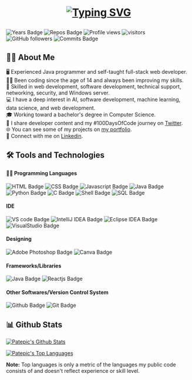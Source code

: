 <h1 align="center"> 

[![Typing SVG](https://readme-typing-svg.herokuapp.com?size=36&lines=Hey+There;I'm+Patrick)](https://git.io/typing-svg)
  
</h1>


![Years Badge](https://badges.pufler.dev/years/Patepic?&style=flat&color=black&labelColor=purple) ![Repos Badge](https://badges.pufler.dev/repos/Patepic?&style=flat&color=black&labelColor=indigo) ![Profile views](https://gpvc.arturio.dev/Patepic) ![visitors](https://visitor-badge-reloaded.herokuapp.com/badge?page_id=Patepic&lcolor=red&color=black) ![GitHub followers](https://img.shields.io/github/followers/Patepic?label=Followers&style=flat&color=black&labelColor=blue) ![Commits Badge](https://badges.pufler.dev/commits/yearly/Patepic?&style=flat&color=black&labelColor=magenta)

## 🙋‍♂️ About Me

<p>
  🖥 Experienced Java programmer and self-taught full-stack web developer.<br/>
  👨‍💻 Been coding since the age of 14 and always been improving my skills.<br/>
  📱 Skilled in web development, software development, technical support, networking, security, and Windows server.<br/>
  💻 I have a deep interest in AI, software development, machine learning, data science, and web development.<br/>
  🎓 Working toward a bachelor's degree in Computer Science.<br/>
  🤖 I share developer content and my #100DaysOfCode journey on <a href="https://twitter.com/PatricksCode">Twitter</a>.<br/>
  🌐 You can see some of my projects on <a href="https://patrickcoulter.me">my portfolio</a>.<br/>
  🔗 Connect with me on <a href="https://www.linkedin.com/in/patrick-coulter-0582a3211/">Linkedin</a>.
</p>


## 🛠️ Tools and Technologies 

#### 👨‍💻 Programming Languages

![HTML Badge](https://img.shields.io/badge/-HTML-E34F26?style=flat&labelColor=black&logo=html5&logoColor=E34F26) ![CSS Badge](https://img.shields.io/badge/-CSS-1572B6?style=flat&labelColor=black&logo=css3&logoColor=1572B6) ![Javascript Badge](https://img.shields.io/badge/-Javascript-F7DF1E?style=flat&labelColor=black&logo=javascript&logoColor=F7DF1E) ![Java Badge](https://img.shields.io/badge/-Java-007396?style=flat&labelColor=black&logo=java&logoColor=007396) ![Python Badge](https://img.shields.io/badge/-Python-3776AB?style=flat&labelColor=black&logo=python&logoColor=3776AB) ![C Badge](https://img.shields.io/badge/-C-00579C?style=flat&labelColor=black&logo=C&logoColor=00579C) ![Shell Badge](https://img.shields.io/badge/-Shell-89E051?style=flat&labelColor=black&logo=Shell&logoColor=89E051) ![SQL Badge](https://img.shields.io/badge/-SQL-4479A1?style=flat&labelColor=black&logo=MySQL&logoColor=4479A1) 

####  IDE
![VS code Badge](https://img.shields.io/badge/-VS_code-007ACC?style=flat&labelColor=black&logo=VisualStudioCode&logoColor=007ACC) ![IntelliJ IDEA Badge](https://img.shields.io/badge/-IntelliJ_IDEA-FD305B?style=flat&labelColor=black&logo=IntelliJIDEA&logoColor=white) ![Eclipse IDEA Badge](https://img.shields.io/badge/-Eclipse-F37626?style=flat&labelColor=black&logo=Eclipse&logoColor=white) ![VisualStudio Badge](https://img.shields.io/badge/-VisualStudio-5C2D91?style=flat&labelColor=black&logo=VisualStudio&logoColor=5C2D91)

#### Designing 
![Adobe Photoshop Badge](https://img.shields.io/badge/-Adobe_Photoshop-31A8FF?style=flat&labelColor=black&logo=AdobePhotoshop&logoColor=31A8FF) ![Canva Badge](https://img.shields.io/badge/-Canva-00C4CC?style=flat&labelColor=black&logo=Canva&logoColor=00C4CC)

#### Frameworks/Libraries
![Java Badge](https://img.shields.io/badge/-JavaFX-007396?style=flat&labelColor=black&logo=java&logoColor=007396) ![Reactjs Badge](https://img.shields.io/badge/-React-61DAFB?style=flat&labelColor=black&logo=react&logoColor=61DAFB)

#### Other Softwares/Version Control System
![Github Badge](https://img.shields.io/badge/-Github-black?style=flat&labelColor=black&logo=Github&logoColor=white) ![Git Badge](https://img.shields.io/badge/-Git-F05032?style=flat&labelColor=black&logo=Git&logoColor=F05032)



## 📊 Github Stats

<a href="https://github.com/anuraghazra/github-readme-stats"><img alt="Patepic's Github Stats" src="https://github-readme-stats.vercel.app/api?username=Patepic&show_icons=true&count_private=true&theme=react&hide_border=true&bg_color=0D1117"></a>

<a href="https://github.com/anuraghazra/github-readme-stats"><img alt="Patepic's Top Languages" src="https://github-readme-stats.vercel.app/api/top-langs/?username=Patepic&langs_count=8&layout=compact&theme=react&hide_border=true&bg_color=0D1117"></a>
  
  <b>Note:</b> Top languages is only a metric of the languages my public code consists of and doesn't reflect experience or skill level.
